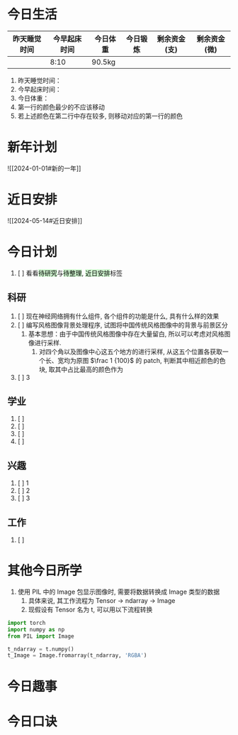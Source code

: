 # 今日生活

| 昨天睡觉时间 | 今早起床时间 | 今日体重   | 今日锻炼 | 剩余资金(支) | 剩余资金(微) |
| ------ | ------ | ------ | ---- | ------- | ------- |
|        | 8:10   | 90.5kg |      |         |         |

1. 昨天睡觉时间：
2. 今早起床时间：
3. 今日体重：
4. 第一行的颜色最少的不应该移动
5. 若上述颜色在第二行中存在较多, 则移动对应的第一行的颜色

# 新年计划

![[2024-01-01#新的一年]]

# 近日安排

![[2024-05-14#近日安排]]

# 今日计划

1. [ ] 看看<mark style="background: #BBFABBA6;">待研究</mark>与<mark style="background: #BBFABBA6;">待整理</mark>,  <mark style="background: #BBFABBA6;">近日安排</mark>标签

## 科研

1. [ ] 现在神经网络拥有什么组件, 各个组件的功能是什么, 具有什么样的效果
2. [ ] 编写风格图像背景处理程序, 试图将中国传统风格图像中的背景与前景区分
	1. 基本思想：由于中国传统风格图像中存在大量留白, 所以可以考虑对风格图像进行采样. 
		1. 对四个角以及图像中心这五个地方的进行采样, 从这五个位置各获取一个长、宽均为原图 $\frac 1 {100}$ 的 patch,  判断其中相近颜色的色块, 取其中占比最高的颜色作为
3. [ ] 3 

## 学业

1. [ ] 
2. [ ] 
3. [ ] 
4. [ ] 

## 兴趣

1. [ ] 1
2. [ ] 2
3. [ ] 3 

## 工作

1. [ ] 

# 其他今日所学

1. 使用 PIL 中的 Image 包显示图像时, 需要将数据转换成 Image 类型的数据
	1. 具体来说, 其工作流程为 Tensor → ndarray → Image
	2. 现假设有 Tensor 名为 t, 可以用以下流程转换

```python
import torch
import numpy as np
from PIL import Image

t_ndarray = t.numpy()
t_Image = Image.fromarray(t_ndarray, 'RGBA')
```

# 今日趣事



# 今日口诀


